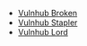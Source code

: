 - [Vulnhub Broken](https://ridlaw.github.io/capturetheflag/writeups/vulnhub_broken)
- [Vulnhub Stapler](https://ridlaw.github.io/capturetheflag/writeups/vulnhub_stapler)
- [Vulnhub Lord](https://ridlaw.github.io/capturetheflag/writeups/vulnhub_lordoftheroot)
